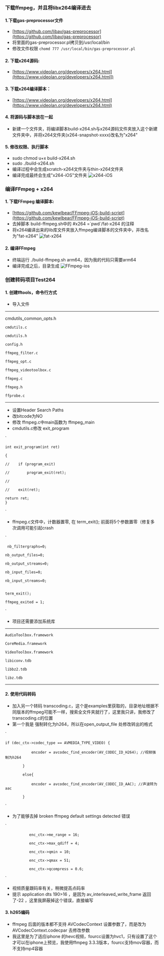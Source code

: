 ### 下载ffmpeg，并且将libx264编译进去
#### 1.下载gas-preprocessor文件
* [https://github.com/libav/gas-preprocessor](https://github.com/libav/gas-preprocessor)
* 将里面的gas-preprocessor.pl拷贝到/usr/local/bin
* 修改文件权限
	`chomd 777 /usr/local/bin/gas-preprocessor.pl`

#### 2. 下载x264源码:
* [https://www.videolan.org/developers/x264.html](https://www.videolan.org/developers/x264.html])

#### 3. 下载x264编译脚本：
 * [https://www.videolan.org/developers/x264.html](https://www.videolan.org/developers/x264.html)

#### 4. 将源码与脚本放在一起
* 新建一个文件夹，将编译脚本build-x264.sh与x264源码文件夹放入这个新建文件夹中，并将x264文件夹(x264-snapshot-xxxx)改名为"x264"

#### 5. 修改权限、执行脚本
* sudo chmod u+x build-x264.sh
* sudo ./build-x264.sh
* 编译过程中会生成scratch-x264文件夹与thin-x264文件夹
* 编译完成最终会生成"x264-iOS"文件夹
![x264-iOS](https://upload-images.jianshu.io/upload_images/11386185-e5dff57d0cfbe28a.png?imageMogr2/auto-orient/strip|imageView2/2/w/824)

### 编译FFmpeg + x264
#### 1. 下载FFmpeg 编译脚本:
* [https://github.com/kewlbear/FFmpeg-iOS-build-script](https://github.com/kewlbear/FFmpeg-iOS-build-script)
* 去掉脚本 build-ffmpeg.sh中的 #x264 =\`pwd\`/fat-x264 的注释
* 将x264编译出来的lib库文件夹放入ffmpeg编译脚本的文件夹中，并改名为"fat-x264"
![fat-x264](https://upload-images.jianshu.io/upload_images/11386185-0758c2ebd3b598da.png?imageMogr2/auto-orient/strip|imageView2/2/w/402)

#### 2. 编译FFmpeg
* 终端运行 ./build-ffmpeg.sh arm64，因为我的代码只需要arm64
* 编译完成之后，目录生成
![FFmpeg-ios](https://upload-images.jianshu.io/upload_images/11386185-9275ea5818538a30.png?imageMogr2/auto-orient/strip|imageView2/2/w/414)

###  创建转码项目Test264
#### 1. 创建fftools，命令行方式

* 导入文件
****************
cmdutils_common_opts.h 
	
	cmdutils.c
	
	cmdutils.h
	
	config.h
	
	ffmpeg_filter.c
	
	ffmpeg_opt.c
	
	ffmpeg_videotoolbox.c
	
	ffmpeg.c
	
	ffmpeg.h
	
	ffprobe.c
****************************
* 设置Header Search Paths
* 改bitcode为NO
* 修改 ffmpeg.c中main函数为 ffmpeg_main
* cmdutils.c修改 exit_program

`

	int exit_program(int ret)
	
	{
	
	//    if (program_exit)

	//        program_exit(ret);
	
	//

	//    exit(ret);

    return ret;
	}
`

* ffmpeg.c文件中，计数器置零, 在 term_exit(); 前面将5个参数置零（修复多次调用可能引起crash

`

	 nb_filtergraphs=0;
    
    nb_output_files=0;
    
    nb_output_streams=0;
    
    nb_input_files=0;
    
    nb_input_streams=0;
    
    
    term_exit();
    
    ffmpeg_exited = 1;
`

* 项目还需要添加系统库
****************
	AudioToolbox.framework

	CoreMedia.framework

	VideoToolbox.framework
	
	libiconv.tdb
	
	libbz2.tdb
	
	libz.tdb
****************

#### 2. 使用代码转码
* 加入另一个转码 transcoding.c，这个是examples里获取的，目录地址根据不同版本的ffmpeg可能不一样，搜索全文件夹就行了，这里我只讲，我修改了transcoding.c的位置
* 第一个我是	强制转化为h264，所以在open_output_file 处修改转出的格式

`

	if (dec_ctx->codec_type == AVMEDIA_TYPE_VIDEO) {

                encoder = avcodec_find_encoder(AV_CODEC_ID_H264); //视频强制为h264
		
            }
	    
            else{
	    
                encoder = avcodec_find_encoder(AV_CODEC_ID_AAC); //声波转为aac
		
            }
`

* 为了能够去掉 broken ffmpeg default settings detected 错误

`
		
			   enc_ctx->me_range = 16; 
		  
               enc_ctx->max_qdiff = 4;
	       
               enc_ctx->qmin = 10; 
	       
               enc_ctx->qmax = 51; 
	      
               enc_ctx->qcompress = 0.6;
`
* 视频质量跟码率有关，稍微提高点码率
* 提示 application dts 190>16 ，是因为 av_interleaved_write_frame 返回了-22 ，这里我屏蔽掉这个错误，直接编写

#### 3. h265编码
* ffmpeg 后面的版本都不支持 AVCodecContext 设置参数了，而是改为AVCodecContext.codecpar 去修改参数
* 我这里是为了适应iphone 的hevc视频，fourcc设置为hvc1，只有设置了这个才可以在iphone上预览，我使用ffmpeg 3.3.3版本，fourcc支持mov容器，而不支持mp4容器